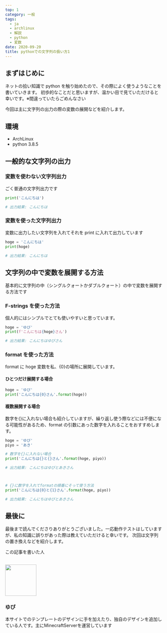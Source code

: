 ```yaml
---
top: 1
category: 一般
tags:
  - ja
  - archlinux
  - 解説
  - python
  - 変数
date: 2020-09-20
title: pythonでの文字列の扱い方1
---
```


## まずはじめに

ネットの拾い知識で python を触り始めたので、その際によく使うようなことを書いていきます。
初歩的なことだと思いますが、温かい目で見ていただけると幸いです。※間違っていたらごめんなさい

今回は主に文字列の出力の際の変数の展開などを紹介します。

## 環境

- ArchLinux
- python 3.8.5

## 一般的な文字列の出力

### 変数を使わない文字列出力

ごく普通の文字列出力です

```python
print('こんにちは')

# 出力結果: こんにちは
```

### 変数を使った文字列出力

変数に出力したい文字列を入れてそれを print に入れて出力しています

```python
hoge = 'こんにちは'
print(hoge)

# 出力結果: こんにちは
```

## 文字列の中で変数を展開する方法

基本的に文字列の中（シングルクォートかダブルクォート）の中で変数を展開する方法です

### F-strings を使った方法

個人的にはシンプルでとても使いやすいと思っています。

```python
hoge = 'ゆぴ'
print(f'こんにちは{hoge}さん')

# 出力結果: こんにちはゆぴさん
```

### format を使った方法

format に hoge 変数を私、{0}の場所に展開しています。

#### ひとつだけ展開する場合

```python
hoge = 'ゆぴ'
print('こんにちは{0}さん'.format(hoge))
```

#### 複数展開する場合

数字を{}に入れない場合も紹介していますが、繰り返し使う際などには不便になる可能性があるため、format の引数にあった数字を入れることをおすすめします。

```python
hoge = 'ゆぴ'
piyo = 'あき'

# 数字を{}に入れない場合
print('こんにちは{}と{}さん'.format(hoge, piyo))

# 出力結果: こんにちはゆぴとあきさん



# {}に数字を入れてformatの順番にそって使う方法
print('こんにちは{0}と{1}さん'.format(hoge, piyo))

# 出力結果: こんにちはゆぴとあきさん
```

## 最後に

最後まで読んでくださりありがとうございました。一応動作テストはしていますが、私の知識に誤りがあった際は教えていただけると幸いです。
次回は文字列の置き換えなどを紹介します。

<div class="auther-grid">
  <article class="auther-side">
    <div class="auther-line">
        <div class="balloon1">
          <p>この記事を書いた人</p>
        </div>
        <br>
        <img
        class="auther-icon"
        src="https://repo.akarinext.org/assets/image/icon/yupix-icon.png"
        width="100"
        height="100"
        />
          <h3>ゆぴ</h3>
    </div>
  </article>
  <section class="auther-main">
    <div class="auther-main">
      本サイトでのテンプレートのデザインに手を加えたり、独自のデザインを追加している人です。主にMinecraftServerを運営しています
    </div>
  </section>
</div>

